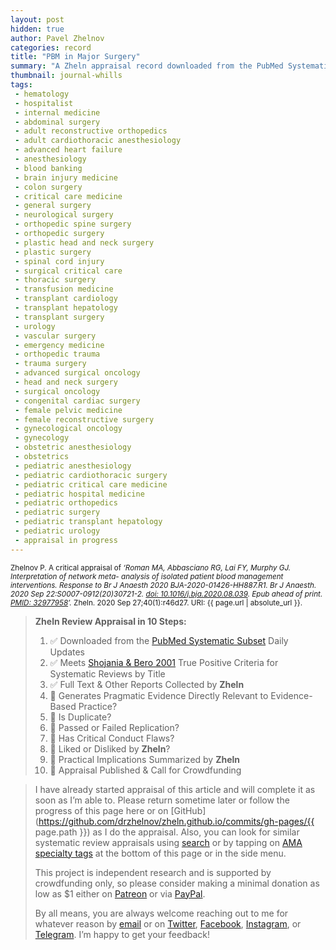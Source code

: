 ```yaml
---
layout: post
hidden: true
author: Pavel Zhelnov
categories: record
title: "PBM in Major Surgery"
summary: "A Zheln appraisal record downloaded from the PubMed Systematic Subset daily updates."
thumbnail: journal-whills
tags:
 - hematology
 - hospitalist
 - internal medicine
 - abdominal surgery
 - adult reconstructive orthopedics
 - adult cardiothoracic anesthesiology
 - advanced heart failure
 - anesthesiology
 - blood banking
 - brain injury medicine
 - colon surgery
 - critical care medicine
 - general surgery
 - neurological surgery
 - orthopedic spine surgery
 - orthopedic surgery
 - plastic head and neck surgery
 - plastic surgery
 - spinal cord injury
 - surgical critical care
 - thoracic surgery
 - transfusion medicine
 - transplant cardiology
 - transplant hepatology
 - transplant surgery
 - urology
 - vascular surgery
 - emergency medicine
 - orthopedic trauma
 - trauma surgery
 - advanced surgical oncology
 - head and neck surgery
 - surgical oncology
 - congenital cardiac surgery
 - female pelvic medicine
 - female reconstructive surgery
 - gynecological oncology
 - gynecology
 - obstetric anesthesiology
 - obstetrics
 - pediatric anesthesiology
 - pediatric cardiothoracic surgery
 - pediatric critical care medicine
 - pediatric hospital medicine
 - pediatric orthopedics
 - pediatric surgery
 - pediatric transplant hepatology
 - pediatric urology
 - appraisal in progress
---
```


<small id="citation">Zhelnov P. A critical appraisal of _‘Roman MA, Abbasciano RG, Lai FY, Murphy GJ. Interpretation of network meta- analysis of isolated patient blood management interventions. Response to Br J Anaesth 2020 BJA-2020-01426-HH887.R1. Br J Anaesth. 2020 Sep 22:S0007-0912(20)30721-2. [doi: 10.1016/j.bja.2020.08.039](https://doi.org/10.1016/j.bja.2020.08.039). Epub ahead of print. [PMID: 32977958](https://pubmed.gov/32977958)’._ Zheln. 2020 Sep 27;40(1):r46d27. URI: {{ page.url | absolute_url }}.</small>

> **Zheln Review Appraisal in 10 Steps:**
>
> 1. ✅ Downloaded from the [PubMed Systematic Subset](https://github.com/p1m-ortho/qs-global-ortho-search-queries/blob/global-sr-query/README.md) Daily Updates
> 2. ✅ Meets [Shojania & Bero 2001](https://www.researchgate.net/publication/11820967_Taking_Advantage_of_the_Explosion_of_Systematic_Reviews_An_Efficient_MEDLINE_Search_Strategy) True Positive Criteria for Systematic Reviews by Title
> 3. ✅ Full Text & Other Reports Collected by **Zheln**
> 4. 🔄 Generates Pragmatic Evidence Directly Relevant to Evidence-Based Practice?
> 5. 🔄 Is Duplicate?
> 6. 🔄 Passed or Failed Replication?
> 7. 🔄 Has Critical Conduct Flaws?
> 8. 🔄 Liked or Disliked by **Zheln**?
> 9. 🔄 Practical Implications Summarized by **Zheln**
> 10. 🔄 Appraisal Published & Call for Crowdfunding

> I have already started appraisal of this article and will complete it as soon as I’m able to. Please return sometime later or follow the progress of this page here or on [GitHub](https://github.com/drzhelnov/zheln.github.io/commits/gh-pages/{{ page.path }}) as I do the appraisal. Also, you can look for similar systematic review appraisals using [search](/search/) or by tapping on [AMA specialty tags](/browse/) at the bottom of this page or in the side menu.
>
> This project is independent research and is supported by crowdfunding only, so please consider making a minimal donation as low as $1 either on [Patreon](https://patreon.com/zheln) or via [PayPal](https://paypal.me/pjelnov).
>
> By all means, you are always welcome reaching out to me for whatever reason by [email](mailto:pavel@zheln.com) or on [Twitter](https://twitter.com/drzhelnov), [Facebook](https://facebook.com/drzhelnov), [Instagram](https://instagram.com/igzheln), or [Telegram](https://t.me/drzhelnov). I’m happy to get your feedback!
